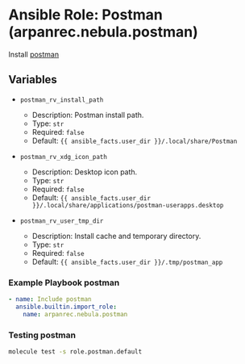 # Ansible Role: Postman (arpanrec.nebula.postman)

Install [postman](https://www.postman.com/)

## Variables

- `postman_rv_install_path`

  - Description: Postman install path.
  - Type: `str`
  - Required: `false`
  - Default: `{{ ansible_facts.user_dir }}/.local/share/Postman`

- `postman_rv_xdg_icon_path`

  - Description: Desktop icon path.
  - Type: `str`
  - Required: `false`
  - Default: `{{ ansible_facts.user_dir }}/.local/share/applications/postman-userapps.desktop`

- `postman_rv_user_tmp_dir`
  - Description: Install cache and temporary directory.
  - Type: `str`
  - Required: `false`
  - Default: `{{ ansible_facts.user_dir }}/.tmp/postman_app`

### Example Playbook postman

```yaml
- name: Include postman
  ansible.builtin.import_role:
    name: arpanrec.nebula.postman
```

### Testing postman

```bash
molecule test -s role.postman.default
```
